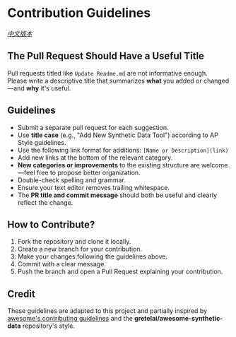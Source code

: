 # Contribution Guidelines

*[中文版本](CONTRIBUTING_CN.md)*

## The Pull Request Should Have a Useful Title
Pull requests titled like `Update Readme.md` are not informative enough.  
Please write a descriptive title that summarizes **what** you added or changed—and **why** it's useful.

## Guidelines
- Submit a separate pull request for each suggestion.
- Use **title case** (e.g., "Add New Synthetic Data Tool") according to AP Style guidelines.
- Use the following link format for additions: `[Name or Description](link)`
- Add new links at the bottom of the relevant category.
- **New categories or improvements** to the existing structure are welcome—feel free to propose better organization.
- Double-check spelling and grammar.
- Ensure your text editor removes trailing whitespace.
- The **PR title and commit message** should both be useful and clearly reflect the change.

## How to Contribute?
1. Fork the repository and clone it locally.
2. Create a new branch for your contribution.
3. Make your changes following the guidelines above.
4. Commit with a clear message.
5. Push the branch and open a Pull Request explaining your contribution.

## Credit
These guidelines are adapted to this project and partially inspired by [awesome's contributing guidelines](https://github.com/sindresorhus/awesome/blob/master/contributing.md) and the **gretelai/awesome-synthetic-data** repository's style.
